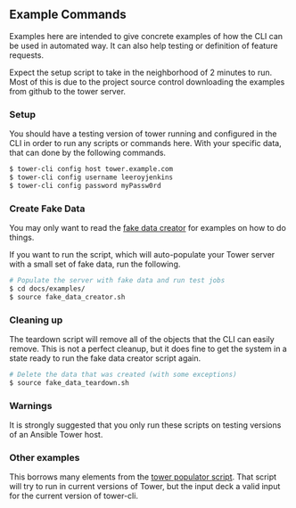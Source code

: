 ## Example Commands

Examples here are intended to give concrete examples of how the CLI
can be used in automated way. It can also help testing or definition of
feature requests.

Expect the setup script to take in the neighborhood of 2 minutes to run.
Most of this is due to the project source control downloading the examples
from github to the tower server.

### Setup

You should have a testing version of tower running and configured in the CLI
in order to run any scripts or commands here. With your specific data, that
can done by the following commands.

```bash
$ tower-cli config host tower.example.com
$ tower-cli config username leeroyjenkins
$ tower-cli config password myPassw0rd
```

### Create Fake Data

You may only want to read the
[fake data creator](/docs/examples/fake_data_creator.sh) for
examples on how to do things.

If you want to run the script, which will auto-populate your Tower server
with a small set of fake data, run the following.

```bash
# Populate the server with fake data and run test jobs
$ cd docs/examples/
$ source fake_data_creator.sh
```

### Cleaning up

The teardown script will remove all of the objects that the CLI can easily
remove. This is not a perfect cleanup, but it does fine to get the system
in a state ready to run the fake data creator script again.

```bash
# Delete the data that was created (with some exceptions)
$ source fake_data_teardown.sh
```

### Warnings

It is strongly suggested that you only run these scripts on testing versions
of an Ansible Tower host.

### Other examples

This borrows many elements from the
[tower populator script](https://github.com/jsmartin/tower_populator).
That script will try to run in current versions of Tower, but the input
deck a valid input for the current version of tower-cli.
